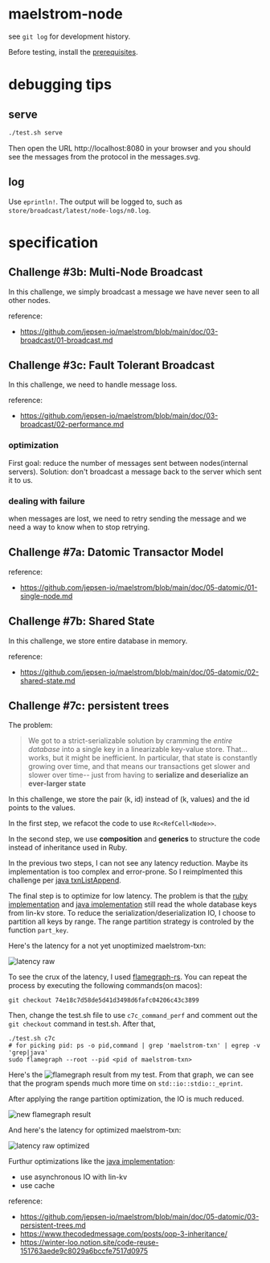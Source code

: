 # maelstrom-node

see `git log` for development history.

Before testing, install the [prerequisites](https://github.com/jepsen-io/maelstrom/blob/main/doc/01-getting-ready/index.md#prerequisitess).

# debugging tips

## serve

```bash
./test.sh serve
```

Then open the URL http://localhost:8080 in your browser and you should see the
messages from the protocol in the messages.svg.

## log

Use `eprintln!`. The output will be logged to, such as `store/broadcast/latest/node-logs/n0.log`.


# specification

## Challenge #3b: Multi-Node Broadcast

In this challenge, we simply broadcast a message we have never seen to all other
nodes.

reference:
  * https://github.com/jepsen-io/maelstrom/blob/main/doc/03-broadcast/01-broadcast.md


## Challenge #3c: Fault Tolerant Broadcast

In this challenge, we need to handle message loss.

reference:
  * https://github.com/jepsen-io/maelstrom/blob/main/doc/03-broadcast/02-performance.md

### optimization

First goal: reduce the number of messages sent between nodes(internal servers).
Solution: don't broadcast a message back to the server which sent it to us.

### dealing with failure

when messages are lost, we need to retry sending the message and we need a way to know when to stop retrying.

## Challenge #7a: Datomic Transactor Model

reference:
  * https://github.com/jepsen-io/maelstrom/blob/main/doc/05-datomic/01-single-node.md

## Challenge #7b: Shared State

In this challenge, we store entire database in memory.

reference:
  * https://github.com/jepsen-io/maelstrom/blob/main/doc/05-datomic/02-shared-state.md


## Challenge #7c: persistent trees

The problem:

> We got to a strict-serializable solution by cramming the *entire database*
> into a single key in a linearizable key-value store. That... works, but it
> might be inefficient. In particular, that state is constantly growing over
> time, and that means our transactions get slower and slower over time--
> just from having to **serialize and deserialize an ever-larger state**

In this challenge, we store the pair (k, id) instead of (k, values) and the id
points to the values.

In the first step, we refacot the code to use `Rc<RefCell<Node>>`.

In the second step, we use **composition** and **generics** to structure the
code instead of inheritance used in Ruby.

In the previous two steps, I can not see any latency reduction. Maybe its implementation
is too complex and error-prone. So I reimplmented this challenge per [java txnListAppend][2].

The final step is to optimize for low latency. The problem is that the [ruby implementation][1]
and [java implementation][2] still read the whole database keys from lin-kv store. To reduce
the serialization/deserialization IO, I choose to partition all keys by range. The range
partition strategy is controled by the function `part_key`.

Here's the latency for a not yet unoptimized maelstrom-txn:

![latency raw](./latency-raw.png)

To see the crux of the latency, I used [flamegraph-rs][3]. You can repeat the process by
executing the following commands(on macos):

```shell
git checkout 74e18c7d58de5d41d3498d6fafc04206c43c3899
```

Then, change the test.sh file to use `c7c_command_perf` and comment out the
`git checkout` command in test.sh. After that,

```shell
./test.sh c7c
# for picking pid: ps -o pid,command | grep 'maelstrom-txn' | egrep -v 'grep|java'
sudo flamegraph --root --pid <pid of maelstrom-txn>
```

Here's the ![flamegraph result](./flamegraph.svg) from my test. From that graph, we can
see that the program spends much more time on `std::io::stdio::_eprint`.

After applying the range partition optimization, the IO is much reduced.

![new flamegraph result](./flamegraph-optimized.svg)

And here's the latency for optimized maelstrom-txn:

![latency raw optimized](./latency-raw-optimized.png)

Furthur optimizations like the [java implementation][2]:
  * use asynchronous IO with lin-kv
  * use cache

reference:
  * https://github.com/jepsen-io/maelstrom/blob/main/doc/05-datomic/03-persistent-trees.md
  * https://www.thecodedmessage.com/posts/oop-3-inheritance/
  * https://winter-loo.notion.site/code-reuse-151763aede9c8029a6bccfe7517d0975
  
[1]: https://github.com/jepsen-io/maelstrom/blob/main/doc/05-datomic/03-persistent-trees.md
[2]: https://github.com/jepsen-io/maelstrom/tree/main/demo/java/src/main/java/maelstrom/txnListAppend
[3]: https://github.com/flamegraph-rs/flamegraph
